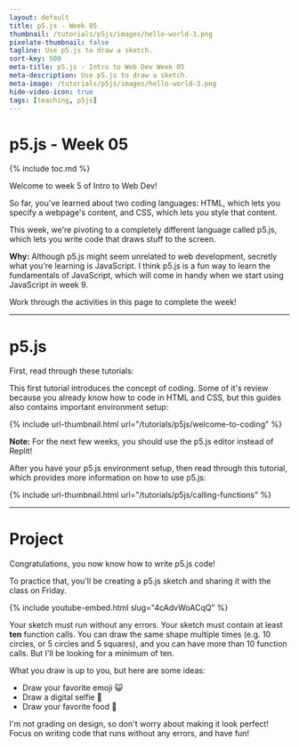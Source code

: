 ```yaml
---
layout: default
title: p5.js - Week 05
thumbnail: /tutorials/p5js/images/hello-world-3.png
pixelate-thumbnail: false
tagline: Use p5.js to draw a sketch.
sort-key: 500
meta-title: p5.js - Intro to Web Dev Week 05
meta-description: Use p5.js to draw a sketch.
meta-image: /tutorials/p5js/images/hello-world-3.png
hide-video-icon: true
tags: [teaching, p5js]
---
```


# p5.js - Week 05

{% include toc.md %}

Welcome to week 5 of Intro to Web Dev!

So far, you've learned about two coding languages: HTML, which lets you specify a webpage's content, and CSS, which lets you style that content.

This week, we're pivoting to a completely different language called p5.js, which lets you write code that draws stuff to the screen.

**Why:** Although p5.js might seem unrelated to web development, secretly what you're learning is JavaScript. I think p5.js is a fun way to learn the fundamentals of JavaScript, which will come in handy when we start using JavaScript in week 9.

Work through the activities in this page to complete the week!

---

# p5.js

First, read through these tutorials:

This first tutorial introduces the concept of coding. Some of it's review because you already know how to code in HTML and CSS, but this guides also contains important environment setup:

{% include url-thumbnail.html url="/tutorials/p5js/welcome-to-coding" %}

**Note:** For the next few weeks, you should use the p5.js editor instead of Replit!

After you have your p5.js environment setup, then read through this tutorial, which provides more information on how to use p5.js:

{% include url-thumbnail.html url="/tutorials/p5js/calling-functions" %}

---

# Project

Congratulations, you now know how to write p5.js code!

To practice that, you'll be creating a p5.js sketch and sharing it with the class on Friday.

{% include youtube-embed.html slug="4cAdvWoACqQ" %}

Your sketch must run without any errors. Your sketch must contain at least **ten** function calls. You can draw the same shape multiple times (e.g. 10 circles, or 5 circles and 5 squares), and you can have more than 10 function calls. But I'll be looking for a minimum of ten.

What you draw is up to you, but here are some ideas:

- Draw your favorite emoji 😺
- Draw a digital selfie 🤳
- Draw your favorite food 🥪

I'm not grading on design, so don't worry about making it look perfect! Focus on writing code that runs without any errors, and have fun!
